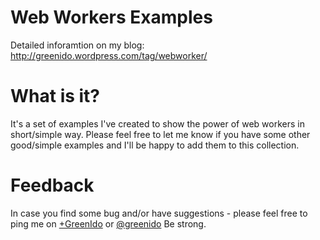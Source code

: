 Web Workers Examples
======================
Detailed inforamtion on my blog: http://greenido.wordpress.com/tag/webworker/

What is it?
=============
It's a set of examples I've created to show the power of web workers in short/simple way.
Please feel free to let me know if you have some other good/simple examples and I'll be happy to add them to this collection.

Feedback
==========
In case you find some bug and/or have suggestions - please feel free to ping me on [+GreenIdo](http://plus.google.com/+greenido) or [@greenido](http://twitter.com/greenido)
Be strong.
